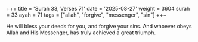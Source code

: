 +++
title = 'Surah 33, Verses 71'
date = '2025-08-27'
weight = 3604
surah = 33
ayah = 71
tags = ["allah", "forgive", "messenger", "sin"]
+++

He will bless your deeds for you, and forgive your sins. And whoever obeys Allah and His Messenger, has truly achieved a great triumph.